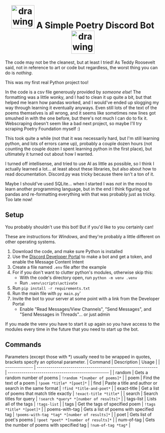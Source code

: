 # <div align="center"> <img src="https://prisonerexpress.org/wp-content/uploads/2016/09/Pe-Poetry-Icon.png" alt="drawing" width="75"/> A Simple Poetry Discord Bot <img src="https://prisonerexpress.org/wp-content/uploads/2016/09/Pe-Poetry-Icon.png" alt="drawing" width="75"/> </div>

The code may not be the cleanest, but at least I tried! As Teddy Roosevelt said, not in reference to art or code but regardless, the worst thing you can do is *nothing*.

This was my first real Python project too!

In the code is a csv file generously provided by *someone else*! The formatting was a little wonky, and I had to clean it up quite a bit, but that helped me learn how pandas worked, and I would've ended up slogging my way through learning it eventually anyways. Even still lots of the text of the poems themselves is all wrong, and it seems like sometimes new lines got smushed in with the one before, but there's not much I can do to fix it. Webscraping doesn't seem like a bad next project, so maybe I'll try scraping Poetry Foundation myself :)

This took quite a while (not that it was necessarily hard, but I'm still learning python, and lots of errors came up), probably a couple dozen hours (not counting the couple dozen I spent learning python in the first place), but ultimately it turned out about how I wanted.

I turned off intellisense, and tried to use AI as little as possible, so I think I actually learned a lot... at least about these libraries, but also about how to read documentation. Discord.py was tricky because there isn't a ton of it.

Maybe I should've used SQLite... when I started I was *not* in the mood to learn another programming language, but in the end I think figuring out pandas and re-formatting everything with that was probably just as tricky. Too late now!

## Setup
You probably shouldn't use this bot! But if you'd like to you certainly can!

These are instructions for *Windows*, and they're probably a little different on other operating systems.
1) Download the code, and make sure Python is installed
2) Use the [Discord Developer Portal](https://discord.com/developers/applications) to make a bot and get a token, and enable the Message Content Intent
3) Create a file named `.env` file after the example
4) For if you don't want to clutter python's modules, otherwise skip this:
    - With the code's directory open, run `python -m venv .venv`
    - Run `.venv\scripts\activate`
5) Run `pip install -r requirements.txt`
6) Run the main file with `py main.py`'
7) Invite the bot to your server at some point with a link from the Developer Portal
    - Enable "Read Messages/View Channels", "Send Messages", and "Send Messages in Threads"... or just admin

If you made the venv you have to start it up again so you have access to the modules every time in the future that you need to start up the bot.

## Commands
Parameters (except those with *) usually need to be wrapped in quotes, brackets specify an optional parameter.
| Command        | Description                                                   | Usage                                              |
| -------------- | ------------------------------------------------------------- | --------------------------------------------------- |
| random         | Gets a random number of poems                                 | `!random *[number of poems]*`                        |
| poem           | Find the text of a poem                                       | `!poem *title* *[poet]*`                             |
| find           | Paste a title and author or search in the same format         | `!find *title-and-poet*`                             |
| exact-title    | Get a list of poems that match title exactly                  | `!exact-title *title*`                               |
| search         | Search titles for query                                       | `!search *query* *[number of results]*`             |
| tags-list      | Lists all of the tags                                         | `!tags-list`                                        |
| tags           | Get the tags of specified poem                                | `!tags *title* *[poet]*`                             |
| poems-with-tag | Gets a list of poems with specified tag                       | `!poems-with-tag *tag* *[number of results]*`       |
| poet           | Gets list of poet's poems                                      | `!poet *poet* *[number of results]*`                |
| num-of-tag     | Gets the number of poems with specified tag                   | `!num-of-tag *tag*`                                 |
